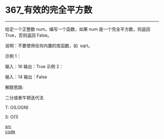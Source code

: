 # 367_有效的完全平方数

---

给定一个正整数 num，编写一个函数，如果 num 是一个完全平方数，则返回 True，否则返回 False。

说明：不要使用任何内置的库函数，如  sqrt。

示例 1：

输入：16
输出：True
示例 2：

输入：14
输出：False


解题思路:

二分或者牛顿迭代法

T: O(LOGN)

S: O(1)

[src](https://leetcode-cn.com/problems/valid-perfect-square/) <br>
[code](code/367.c) <br>
